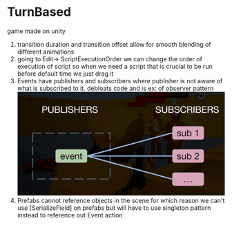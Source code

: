 # TurnBased
game made on unity


1. transition duration  and transition offset allow for smooth blending of different animations
2. going to Edit-> ScriptExecutionOrder we can change the order of execution of script so when we need a script that is crucial to be run before default time we just drag it
3. Events have publishers and subscribers where publisher is not aware of what is subscribed to it. debloats code and is ex: of observer pattern
![alt text](image.png)
4. Prefabs cannot reference objects in the scene for which reason we can't use [SerializeField] on prefabs but will have to use singleton pattern instead 
to reference out Event action
